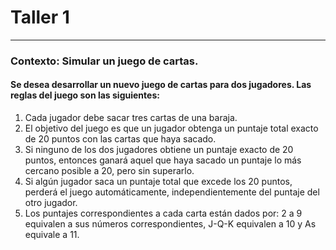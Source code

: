 # Taller 1
***
### Contexto: Simular un juego de cartas.

#### Se desea desarrollar un nuevo juego de cartas para dos jugadores. Las reglas del juego son las siguientes:
1. Cada jugador debe sacar tres cartas de una baraja.
2. El objetivo del juego es que un jugador obtenga un puntaje total exacto de 20 puntos con las cartas que haya sacado.
3. Si ninguno de los dos jugadores obtiene un puntaje exacto de 20 puntos, entonces ganará aquel que haya sacado un puntaje lo más cercano posible a 20, pero sin superarlo.
4. Si algún jugador saca un puntaje total que excede los 20 puntos, perderá el juego automáticamente, independientemente del puntaje del otro jugador.
5. Los puntajes correspondientes a cada carta están dados por: 2 a 9 equivalen a sus números correspondientes, J-Q-K equivalen a 10 y As equivale a 11.